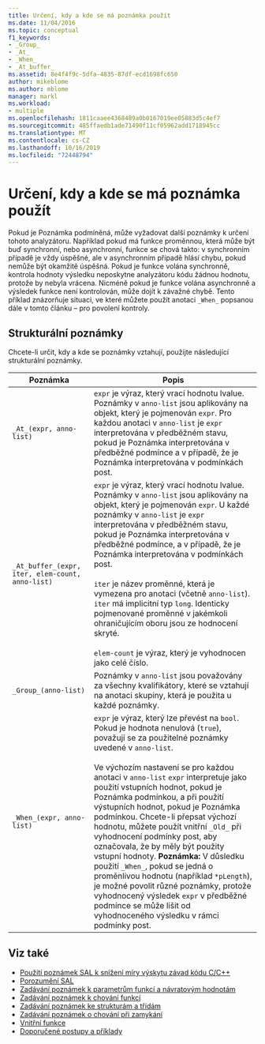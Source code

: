 ```yaml
---
title: Určení, kdy a kde se má poznámka použít
ms.date: 11/04/2016
ms.topic: conceptual
f1_keywords:
- _Group_
- _At_
- _When_
- _At_buffer_
ms.assetid: 8e4f4f9c-5dfa-4835-87df-ecd1698fc650
author: mikeblome
ms.author: mblome
manager: markl
ms.workload:
- multiple
ms.openlocfilehash: 1811caaee4368489a0b0167019ee05883d5c4ef7
ms.sourcegitcommit: 485ffaedb1ade71490f11cf05962add1718945cc
ms.translationtype: MT
ms.contentlocale: cs-CZ
ms.lasthandoff: 10/16/2019
ms.locfileid: "72448794"
---
```

# <a name="specifying-when-and-where-an-annotation-applies"></a>Určení, kdy a kde se má poznámka použít
Pokud je Poznámka podmíněná, může vyžadovat další poznámky k určení tohoto analyzátoru.  Například pokud má funkce proměnnou, která může být buď synchronní, nebo asynchronní, funkce se chová takto: v synchronním případě je vždy úspěšné, ale v asynchronním případě hlásí chybu, pokud nemůže být okamžitě úspěšná. Pokud je funkce volána synchronně, kontrola hodnoty výsledku neposkytne analyzátoru kódu žádnou hodnotu, protože by nebyla vrácena.  Nicméně pokud je funkce volána asynchronně a výsledek funkce není kontrolován, může dojít k závažné chybě. Tento příklad znázorňuje situaci, ve které můžete použít anotaci `_When_` popsanou dále v tomto článku – pro povolení kontroly.

## <a name="structural-annotations"></a>Strukturální poznámky
Chcete-li určit, kdy a kde se poznámky vztahují, použijte následující strukturální poznámky.

|Poznámka|Popis|
|----------------|-----------------|
|`_At_(expr, anno-list)`|`expr` je výraz, který vrací hodnotu lvalue. Poznámky v `anno-list` jsou aplikovány na objekt, který je pojmenován `expr`. Pro každou anotaci v `anno-list` je `expr` interpretována v předběžném stavu, pokud je Poznámka interpretována v předběžné podmínce a v případě, že je Poznámka interpretována v podmínkách post.|
|`_At_buffer_(expr, iter, elem-count, anno-list)`|`expr` je výraz, který vrací hodnotu lvalue. Poznámky v `anno-list` jsou aplikovány na objekt, který je pojmenován `expr`. U každé poznámky v `anno-list` je `expr` interpretována v předběžném stavu, pokud je Poznámka interpretována v předběžné podmínce, a v případě, že je Poznámka interpretována v podmínkách post.<br /><br /> `iter` je název proměnné, která je vymezena pro anotaci (včetně `anno-list`). `iter` má implicitní typ `long`. Identicky pojmenované proměnné v jakémkoli ohraničujícím oboru jsou ze hodnocení skryté.<br /><br /> `elem-count` je výraz, který je vyhodnocen jako celé číslo.|
|`_Group_(anno-list)`|Poznámky v `anno-list` jsou považovány za všechny kvalifikátory, které se vztahují na anotaci skupiny, která je použita u každé poznámky.|
|`_When_(expr, anno-list)`|`expr` je výraz, který lze převést na `bool`. Pokud je hodnota nenulová (`true`), považují se za použitelné poznámky uvedené v `anno-list`.<br /><br /> Ve výchozím nastavení se pro každou anotaci v `anno-list` `expr` interpretuje jako použití vstupních hodnot, pokud je Poznámka podmínkou, a při použití výstupních hodnot, pokud je Poznámka podmínkou. Chcete-li přepsat výchozí hodnotu, můžete použít vnitřní `_Old_` při vyhodnocení podmínky post, aby označovala, že by měly být použity vstupní hodnoty. **Poznámka:**  V důsledku použití `_When_`, pokud se jedná o proměnlivou hodnotu (například `*pLength`), je možné povolit různé poznámky, protože vyhodnocený výsledek `expr` v předběžné podmínce se může lišit od vyhodnoceného výsledku v rámci podmínky post.|

## <a name="see-also"></a>Viz také

- [Použití poznámek SAL k snížení míry výskytu závad kódu C/C++](../code-quality/using-sal-annotations-to-reduce-c-cpp-code-defects.md)
- [Porozumění SAL](../code-quality/understanding-sal.md)
- [Zadávání poznámek k parametrům funkcí a návratovým hodnotám](../code-quality/annotating-function-parameters-and-return-values.md)
- [Zadávání poznámek k chování funkcí](../code-quality/annotating-function-behavior.md)
- [Zadávání poznámek ke strukturám a třídám](../code-quality/annotating-structs-and-classes.md)
- [Zadávání poznámek o chování při zamykání](../code-quality/annotating-locking-behavior.md)
- [Vnitřní funkce](../code-quality/intrinsic-functions.md)
- [Doporučené postupy a příklady](../code-quality/best-practices-and-examples-sal.md)
